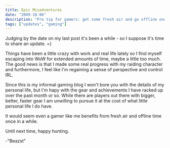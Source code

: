 ```yaml
---
title: Epic Misadventures
date: "2009-10-06"
description: "Pro tip for gamers: get some fresh air and go offline once in a while."
tags: ["updates", "gaming"]
---
```


Judging by the date on my last post it's been a while - so I suppose it's time to share an update. =)

Things have been a little crazy with work and real life lately so I find myself escaping into WoW for extended amounts of time, maybe a little too much. The good news is that I made some real progress with my raiding character and furthermore, I feel like I'm regaining a sense of perspective and control IRL.

Since this is my informal gaming blog I won't bore you with the details of my personal life, but I'm hapy with the gear and achievements I have racked up over the past month or so. While there are players out there with bigger, better, faster gear I am unwilling to pursue it at the cost of what little personal life I do have.

It would seem even a gamer like me benefits from fresh air and offline time once in a while.

Until next time, happy hunting.

-"Beazst"
